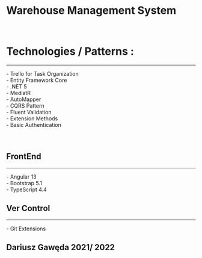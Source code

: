 # Warehouse Management System
<br />
<h1> Technologies / Patterns :</h1>
  <hr />
  - Trello for Task Organization <br />
  - Entity Framework Core<br />
  - .NET 5 <br/>
  - MediatR <br/>
  - AutoMapper<br/>
  - CQRS Pattern <br/>
  - Fluent Validation <br/>
  - Extension Methods <br/>
  - Basic Authentication <br />
 <br/><br/>
 <h2> FrontEnd </h2>
 <hr />
 - Angular 13 <br/>
 - Bootstrap 5.1 <br/>
 - TypeScript 4.4 <br/>

<h2> Ver Control </h2> 
 <hr />
 - Git Extensions <br/>
<h2> Dariusz Gawęda 2021/ 2022
